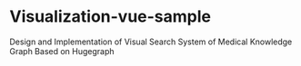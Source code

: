 # Visualization-vue-sample
Design and Implementation of Visual Search System of Medical Knowledge  Graph Based on Hugegraph
